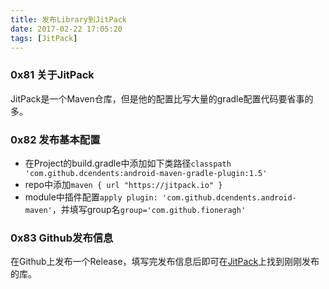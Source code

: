 ```yaml
---
title: 发布Library到JitPack
date: 2017-02-22 17:05:20
tags: [JitPack]
---
```


### 0x81 关于JitPack

JitPack是一个Maven仓库，但是他的配置比写大量的gradle配置代码要省事的多。

### 0x82 发布基本配置

* 在Project的build.gradle中添加如下类路径`classpath 'com.github.dcendents:android-maven-gradle-plugin:1.5'`
* repo中添加`maven { url "https://jitpack.io" }`
* module中插件配置`apply plugin: 'com.github.dcendents.android-maven'`，并填写group名`group='com.github.fioneragh'`

### 0x83 Github发布信息

在Github上发布一个Release，填写完发布信息后即可在[JitPack]("https://jitpack.io")上找到刚刚发布的库。
